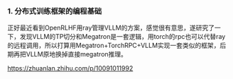 ### 1. 分布式训练框架的编程基础
正好最近看到OpenRLHF用ray管理VLLM的方案，感觉很有意思，遂研究了一下，发现VLLM的TP切分和Megatron是一套逻辑，用torch的rpc也可以代替ray的远程调用，所以打算用Megatron+TorchRPC+VLLM实现一套类似的框架，后期再把VLLM原地换掉直接megatron推理。

https://zhuanlan.zhihu.com/p/10091011992
